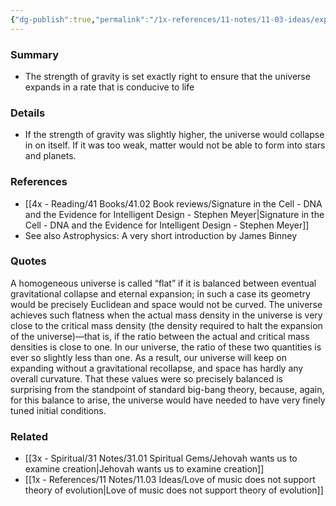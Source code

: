 ```yaml
---
{"dg-publish":true,"permalink":"/1x-references/11-notes/11-03-ideas/expansion-of-the-universe-is-set-at-the-correct-rate-for-stability/","title":"Expansion of the universe is set at the correct rate for stability","created":"2024-02-14T20:18:32.632+03:00","updated":"2024-02-14T20:18:32.632+03:00"}
---
```



### Summary
- The strength of gravity is set exactly right to ensure that the universe expands in a rate that is conducive to life

### Details
- If the strength of gravity was slightly higher, the universe would collapse in on itself. If it was too weak, matter would not be able to form into stars and planets.

### References
- [[4x - Reading/41 Books/41.02 Book reviews/Signature in the Cell - DNA and the Evidence for Intelligent Design - Stephen Meyer\|Signature in the Cell - DNA and the Evidence for Intelligent Design - Stephen Meyer]]
- See also Astrophysics: A very short introduction by James Binney

### Quotes
A homogeneous universe is called “flat” if it is balanced between eventual gravitational collapse and eternal expansion; in such a case its geometry would be precisely Euclidean and space would not be curved. The universe achieves such flatness when the actual mass density in the universe is very close to the critical mass density (the density required to halt the expansion of the universe)—that is, if the ratio between the actual and critical mass densities is close to one. In our universe, the ratio of these two quantities is ever so slightly less than one. As a result, our universe will keep on expanding without a gravitational recollapse, and space has hardly any overall curvature. That these values were so precisely balanced is surprising from the standpoint of standard big-bang theory, because, again, for this balance to arise, the universe would have needed to have very finely tuned initial conditions.


### Related
- [[3x - Spiritual/31 Notes/31.01 Spiritual Gems/Jehovah wants us to examine creation\|Jehovah wants us to examine creation]]
- [[1x - References/11 Notes/11.03 Ideas/Love of music does not support theory of evolution\|Love of music does not support theory of evolution]]
